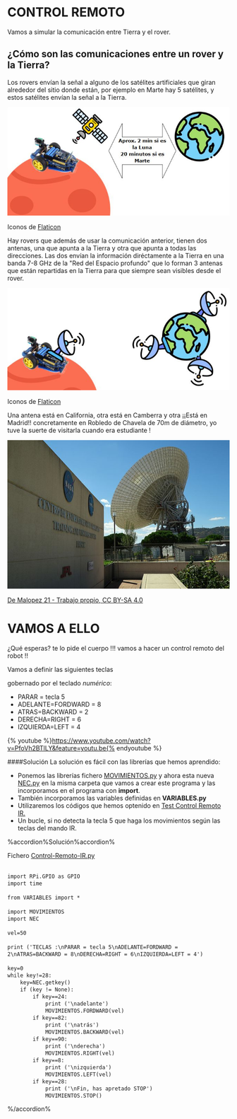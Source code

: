 
# CONTROL REMOTO

Vamos a simular la comunicación entre Tierra y el rover.

## ¿Cómo son las comunicaciones entre un rover y la Tierra?

Los rovers envían la señal a alguno de los  satélites artificiales que giran alrededor del sitio donde están, por ejemplo en Marte hay 5 satélites, y estos satélites envían la señal a la Tierra.

![](/assets/comunicacion1.jpg)

Iconos de [Flaticon](https://www.flaticon.es/)

Hay rovers que además de usar la comunicación anterior, tienen dos antenas, una que apunta a la Tierra y otra que apunta a todas las direcciones. Las dos envían la información diréctamente a la Tierra en una banda 7-8 GHz de la "Red del Espacio profundo" que lo forman 3 antenas que están repartidas en la Tierra para que siempre sean visibles desde el rover.

![](/assets/comunicacion2.jpg)

Iconos de [Flaticon](https://www.flaticon.es/)

Una antena está en California, otra está en Camberra y otra ¡¡Está en Madrid!! concretamente en Robledo de Chavela de 70m de diámetro, yo tuve la suerte de visitarla cuando era estudiante !

![](/assets/robledo.jpg)

[De Malopez 21 - Trabajo propio, CC BY-SA 4.0](https://commons.wikimedia.org/w/index.php?curid=52005724)



# VAMOS A ELLO
¿Qué esperas? te lo pide el cuerpo !!! vamos a hacer un control remoto del robot !!

Vamos a definir las siguientes teclas

gobernado por el teclado *numérico*:

* PARAR = tecla 5
* ADELANTE=FORDWARD = 8
* ATRAS=BACKWARD = 2
* DERECHA=RIGHT = 6
* IZQUIERDA=LEFT = 4

{% youtube %}https://www.youtube.com/watch?v=PfoVh2BTlLY&feature=youtu.be{% endyoutube %}

####Solución
La solución es fácil con las librerías que hemos aprendido:
* Ponemos las librerías fichero [MOVIMIENTOS.py](/24-libreria-movimientospy.md) y ahora esta nueva [NEC.py](/5-control-remoto/51-como-funciona.md) en la misma carpeta que vamos a crear este programa y las incorporamos en el programa con **import**.
* También incorporamos las variables definidas en **VARIABLES.py**
* Utilizaremos los códigos que hemos optenido en [Test Control Remoto IR.](/53-m1-test-control-remoto-ir.md)
* Un bucle, si no detecta la tecla 5 que haga los movimientos según las teclas del mando IR.

%accordion%Solución%accordion%

Fichero [Control-Remoto-IR.py](https://github.com/JavierQuintana/AlphabotPython/)

```cpp+lineNumbers:true

import RPi.GPIO as GPIO
import time

from VARIABLES import *

import MOVIMIENTOS
import NEC

vel=50

print ('TECLAS :\nPARAR = tecla 5\nADELANTE=FORDWARD = 2\nATRAS=BACKWARD = 8\nDERECHA=RIGHT = 6\nIZQUIERDA=LEFT = 4')

key=0
while key!=28:
    key=NEC.getkey()
    if (key != None):
        if key==24:
            print ('\nadelante')
            MOVIMIENTOS.FORDWARD(vel)
        if key==82:
            print ('\natrás')
            MOVIMIENTOS.BACKWARD(vel)
        if key==90:
            print ('\nderecha')
            MOVIMIENTOS.RIGHT(vel)
        if key==8:
            print ('\nizquierda')
            MOVIMIENTOS.LEFT(vel)
        if key==28:
            print ('\nFin, has apretado STOP')
            MOVIMIENTOS.STOP()    

```
%/accordion%
